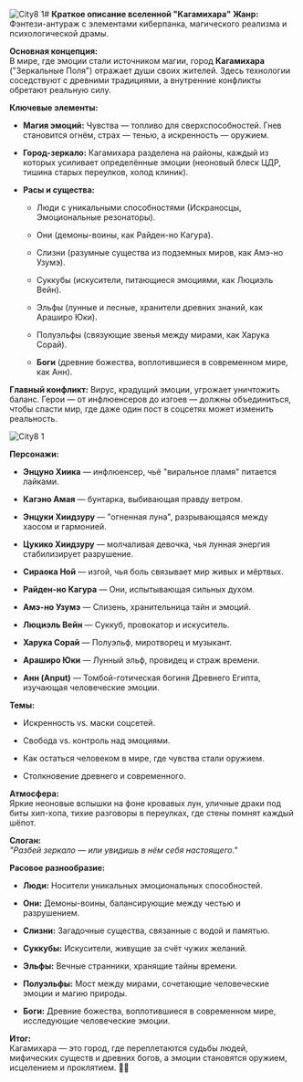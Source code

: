![City8 1](https://github.com/user-attachments/assets/d819ebb8-b33c-448e-ae95-c31ea8268b68)# **Краткое описание вселенной "Кагамихара"**
**Жанр:** Фэнтези-антураж с элементами киберпанка, магического реализма и психологической драмы.

**Основная концепция:**  
В мире, где эмоции стали источником магии, город **Кагамихара** ("Зеркальные Поля") отражает души своих жителей. Здесь технологии соседствуют с древними традициями, а внутренние конфликты обретают реальную силу.

**Ключевые элементы:**

- **Магия эмоций:** Чувства — топливо для сверхспособностей. Гнев становится огнём, страх — тенью, а искренность — оружием.
    
- **Город-зеркало:** Кагамихара разделена на районы, каждый из которых усиливает определённые эмоции (неоновый блеск ЦДР, тишина старых переулков, холод клиник).
    
- **Расы и существа:**
    
    - Люди с уникальными способностями (Искраносцы, Эмоциональные резонаторы).
        
    - Они (демоны-воины, как Райден-но Кагура).
        
    - Слизни (разумные существа из подземных миров, как Амэ-но Узумэ).
        
    - Суккубы (искусители, питающиеся эмоциями, как Люциэль Вейн).
        
    - Эльфы (лунные и лесные, хранители древних знаний, как Араширо Юки).
        
    - Полуэльфы (связующие звенья между мирами, как Харука Сорай).
        
    - **Боги** (древние божества, воплотившиеся в современном мире, как Анн).
        

**Главный конфликт:** Вирус, крадущий эмоции, угрожает уничтожить баланс. Герои — от инфлюенсеров до изгоев — должны объединиться, чтобы спасти мир, где даже один пост в соцсетях может изменить реальность.

![City8 1](https://github.com/user-attachments/assets/981c7fa9-e55e-4ab0-a60f-27fb541dd3e0)


**Персонажи:**

- **Энцуно Хиика** — инфлюенсер, чьё "виральное пламя" питается лайками.
    
- **Кагэно Амая** — бунтарка, выбивающая правду ветром.
    
- **Энцуки Хиидзуру** — "огненная луна", разрывающаяся между хаосом и гармонией.
    
- **Цукико Хиидзуру** — молчаливая девочка, чья лунная энергия стабилизирует разрушение.
    
- **Сираока Ной** — изгой, чья боль связывает мир живых и мёртвых.
    
- **Райден-но Кагура** — Они, испытывающая сильных духом.
    
- **Амэ-но Узумэ** — Слизень, хранительница тайн и эмоций.
    
- **Люциэль Вейн** — Суккуб, провокатор и искуситель.
    
- **Харука Сорай** — Полуэльф, миротворец и музыкант.
    
- **Араширо Юки** — Лунный эльф, провидец и страж времени.
    
- **Анн (Anput)** — Томбой-готическая богиня Древнего Египта, изучающая человеческие эмоции.
    

**Темы:**

- Искренность vs. маски соцсетей.
    
- Свобода vs. контроль над эмоциями.
    
- Как остаться человеком в мире, где чувства стали оружием.
    
- Столкновение древнего и современного.
    

**Атмосфера:**  
Яркие неоновые вспышки на фоне кровавых лун, уличные драки под биты хип-хопа, тихие разговоры в переулках, где стены помнят каждый шёпот.

**Слоган:**  
_"Разбей зеркало — или увидишь в нём себя настоящего."_

**Расовое разнообразие:**

- **Люди:** Носители уникальных эмоциональных способностей.
    
- **Они:** Демоны-воины, балансирующие между честью и разрушением.
    
- **Слизни:** Загадочные существа, связанные с водой и памятью.
    
- **Суккубы:** Искусители, живущие за счёт чужих желаний.
    
- **Эльфы:** Вечные странники, хранящие тайны времени.
    
- **Полуэльфы:** Мост между мирами, сочетающие человеческие эмоции и магию природы.
    
- **Боги:** Древние божества, воплотившиеся в современном мире, исследующие человеческие эмоции.
    

**Итог:**  
Кагамихара — это город, где переплетаются судьбы людей, мифических существ и древних богов, а эмоции становятся оружием, исцелением и проклятием. 🌆✨
